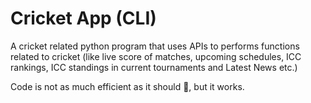 # Cricket App (CLI)

A cricket related python program that uses APIs to performs functions
related to cricket (like live score of matches, upcoming schedules,
ICC rankings, ICC standings in current tournaments and Latest News etc.)

Code is not as much efficient as it should 🥺, but it works.
